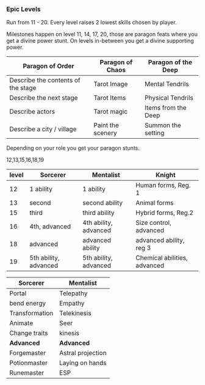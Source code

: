 ### Epic Levels

Run from 11 - 20. Every level raises 2 lowest skills chosen by player.

Milestones happen on level 11, 14, 17, 20, those are paragon feats where you get a divine power stunt. On levels in-between you get a divine supporting power.

| Paragon of Order                   | Paragon of Chaos  | Paragon of the Deep |
| ---------------------------------- | ----------------- | ------------------- |
| Describe the contents of the stage | Tarot Image       | Mental Tendrils     |
| Describe the next stage            | Tarot Items       | Physical Tendrils   |
| Describe actors                    | Tarot magic       | Items from the Deep |
| Describe a city / village          | Paint the scenery | Summon the setting  |

Depending on your role you get your paragon stunts.

12,13,15,16,18,19



| level | Sorcerer              | Mentalist             | Knight                       |
| ----- | --------------------- | --------------------- | ---------------------------- |
| 12    | 1 ability             | 1 ability             | Human forms, Reg. 1          |
| 13    | second                | second ability        | Animal forms                 |
| 15    | third                 | third ability         | Hybrid forms, Reg.2          |
| 16    | 4th, advanced         | 4th ability, advanced | Size control, advanced       |
| 18    | advanced              | advanced ability      | advanced ability, reg 3      |
| 19    | 5th ability, advanced | 5th ability, advanced | Chemical abilities, advanced |

| Sorcerer       | Mentalist         |
| -------------- | ----------------- |
| Portal         | Telepathy         |
| bend energy    | Empathy           |
| Transformation | Telekinesis       |
| Animate        | Seer              |
| Change traits  | kinesis           |
| **Advanced**   | **Advanced**      |
| Forgemaster    | Astral projection |
| Potionmaster   | Laying on hands   |
| Runemaster     | ESP               |

